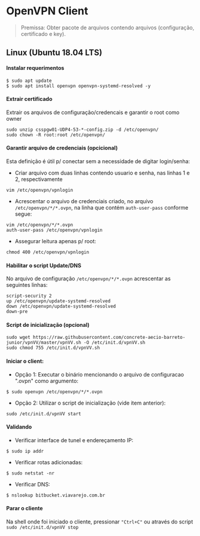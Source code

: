 # OpenVPN Client

> Premissa: Obter pacote de arquivos contendo arquivos (configuração, certificado e key).

## Linux  (Ubuntu 18.04 LTS)

#### Instalar requerimentos
```
$ sudo apt update
$ sudo apt install openvpn openvpn-systemd-resolved -y
```

#### Extrair certificado
Extrair os arquivos de configuração/credencais e garantir o root como owner
```
sudo unzip csspgw01-UDP4-53-*-config.zip -d /etc/openvpn/
sudo chown -R root:root /etc/openvpn/ 
```

#### Garantir arquivo de credenciais (opcicional)
Esta definição é útil p/ conectar sem a necessidade de digitar login/senha:

* Criar arquivo com duas linhas contendo usuario e senha, nas linhas 1 e 2, respectivamente
```
vim /etc/openvpn/vpnlogin
```

* Acrescentar o arquivo de credenciais criado, no arquivo `/etc/openvpn/*/*.ovpn`, na linha que contém `auth-user-pass` conforme segue:
```
vim /etc/openvpn/*/*.ovpn
auth-user-pass /etc/openvpn/vpnlogin
```

* Assegurar leitura apenas p/ root:
```
chmod 400 /etc/openvpn/vpnlogin
```

#### Habilitar o script Update/DNS
No arquivo de configuração `/etc/openvpn/*/*.ovpn` acrescentar as seguintes linhas:

```
script-security 2
up /etc/openvpn/update-systemd-resolved
down /etc/openvpn/update-systemd-resolved
down-pre
```

#### Script de inicialização (opcional)
```
sudo wget https://raw.githubusercontent.com/concrete-aecio-barreto-junior/vpnVV/master/vpnVV.sh -O /etc/init.d/vpnVV.sh
sudo chmod 755 /etc/init.d/vpnVV.sh
```

#### Iniciar o client:

* Opção 1: Executar o binário mencionando o arquivo de configuracao ".ovpn" como argumento:
```
$ sudo openvpn /etc/openvpn/*/*.ovpn
```

* Opção 2: Utilizar o script de inicialização (vide item anterior):
```
sudo /etc/init.d/vpnVV start
```

#### Validando

* Verificar interface de tunel e endereçamento IP:
```
$ sudo ip addr
```

* Verificar rotas adicionadas:
```
$ sudo netstat -nr 
```

* Verificar DNS:
```
$ nslookup bitbucket.viavarejo.com.br
```

#### Parar o cliente
Na shell onde foi iniciado o cliente, pressionar `"Ctrl+C"` ou através do script `sudo /etc/init.d/vpnVV stop`